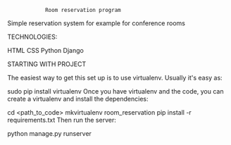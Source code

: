 				Room reservation program
				
Simple reservation system for example for conference rooms

TECHNOLOGIES:

HTML
CSS
Python
Django

STARTING WITH PROJECT

The easiest way to get this set up is to use virtualenv. Usually it's easy as:

sudo pip install virtualenv
Once you have virtualenv and the code, you can create a virtualenv and install the dependencies:

cd <path_to_code>
mkvirtualenv room_reservation
pip install -r requirements.txt
Then run the server:

python manage.py runserver



